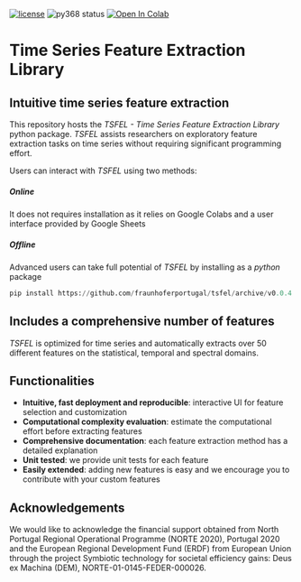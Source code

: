 [![license](https://img.shields.io/github/license/mashape/apistatus.svg)](https://github.com/fraunhoferportugal/tsfel/blob/master/LICENSE.txt)
![py368 status](https://img.shields.io/badge/python3.6.8-supported-green.svg)
[![Open In Colab](https://colab.research.google.com/assets/colab-badge.svg)](https://colab.research.google.com/github/fraunhoferportugal/tsfel/blob/master/notebooks/TSFEL_HAR_Example.ipynb)

# Time Series Feature Extraction Library
## Intuitive time series feature extraction
This repository hosts the *TSFEL - Time Series Feature Extraction Library* python package. *TSFEL* assists researchers on exploratory feature extraction tasks on time series without requiring significant programming effort.

Users can interact with *TSFEL* using two methods:
##### Online
It does not requires installation as it relies on Google Colabs and a user interface provided by Google Sheets

##### Offline
Advanced users can take full potential of *TSFEL* by installing as a *python* package
```python
pip install https://github.com/fraunhoferportugal/tsfel/archive/v0.0.4.zip
```

## Includes a comprehensive number of features
*TSFEL* is optimized for time series and automatically extracts over 50 different features on the statistical, temporal and spectral domains.

## Functionalities
* **Intuitive, fast deployment and reproducible**: interactive UI for feature selection and customization
* **Computational complexity evaluation**: estimate the computational effort before extracting features
* **Comprehensive documentation**: each feature extraction method has a detailed explanation
* **Unit tested**: we provide unit tests for each feature
* **Easily extended**: adding new features is easy and we encourage you to contribute with your custom features

## Acknowledgements
We would like to acknowledge the financial support obtained from North Portugal Regional Operational Programme (NORTE 2020), Portugal 2020 and the European Regional Development Fund (ERDF) from European Union through the project Symbiotic technology for societal efficiency gains: Deus ex Machina (DEM), NORTE-01-0145-FEDER-000026.
